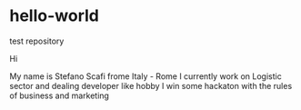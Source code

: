 # hello-world
test repository

Hi

My name is Stefano Scafi frome Italy - Rome I currently work on Logistic sector and dealing developer like hobby
I win some hackaton with the rules of business and marketing

